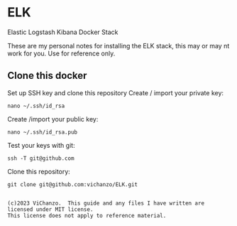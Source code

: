 # ELK
Elastic Logstash Kibana Docker Stack

These are my personal notes for installing the ELK stack, this may or may nt work for you.  Use for reference only.

## Clone this docker
Set up SSH key and clone this repository
Create / import your private key:
```
nano ~/.ssh/id_rsa
```
Create /import your public key:
```
nano ~/.ssh/id_rsa.pub
```
Test your keys with git:
```
ssh -T git@github.com
```
Clone this repository:
```
git clone git@github.com:vichanzo/ELK.git


(c)2023 ViChanzo.  This guide and any files I have written are licensed under MIT license. 
This license does not apply to reference material.
